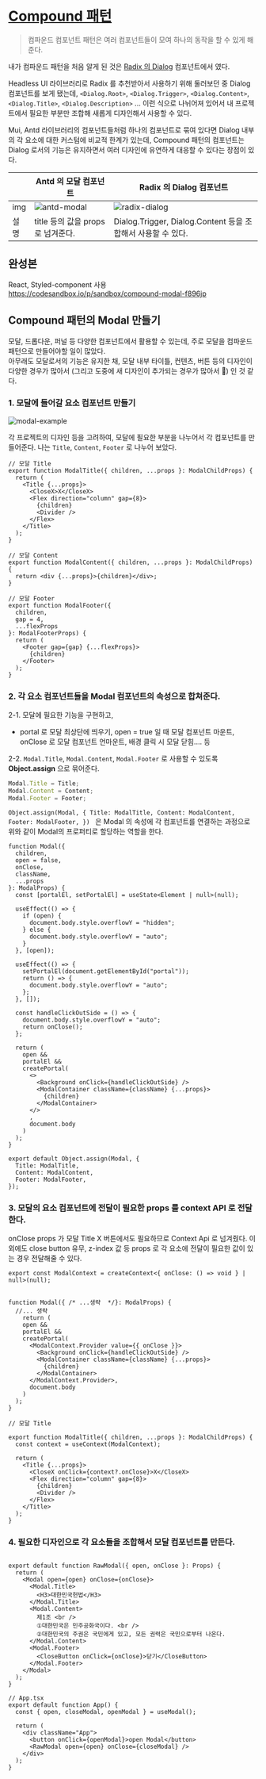 # [Compound 패턴](https://velog.io/@iberis/Compound-패턴)
> 컴파운드 컴포넌트 패턴은 여러 컴포넌트들이 모여 하나의 동작을 할 수 있게 해 준다. 

내가 컴파운드 패턴을 처음 알게 된 것은 [Radix 의 Dialog](https://www.radix-ui.com/themes/docs/components/dialog) 컴포넌트에서 였다.

Headless UI 라이브러리로 Radix 를 추천받아서 사용하기 위해 둘러보던 중 Dialog 컴포넌트를 보게 됐는데, 
`<Dialog.Root>`, `<Dialog.Trigger>`, `<Dialog.Content>`, `<Dialog.Title>`, `<Dialog.Description>` ... 이런 식으로 나뉘어져 있어서 내 프로젝트에서 필요한 부분만 조합해 새롭게 디자인해서 사용할 수 있다.

Mui, Antd 라이브러리의 컴포넌트들처럼 하나의 컴포넌트로 묶여 있다면 Dialog 내부의 각 요소에 대한 커스텀에 비교적 한계가 있는데, Compound 패턴의 컴포넌트는 Dialog 로서의 기능은 유지하면서 여러 디자인에 유연하게 대응할 수 있다는 장점이 있다.

| |Antd 의 모달 컴포넌트 | Radix 의 Dialog 컴포넌트 |
|---|---|---|
|img |![antd-modal](./image/antd-modal.png) |![radix-dialog](./image/radix-dialog.png) |
| 설명 |title 등의 값을 props 로 넘겨준다. |Dialog.Trigger, Dialog.Content 등을 조합해서 사용할 수 있다.|




## 완성본
React, Styled-component 사용
https://codesandbox.io/p/sandbox/compound-modal-f896jp


## Compound 패턴의 Modal 만들기

모달, 드롭다운, 퍼널 등 다양한 컴포넌트에서 활용할 수 있는데, 주로 모달을 컴파운드 패턴으로 만들어야할 일이 많았다.\
아무래도 모달로서의 기능은 유지한 채, 모달 내부 타이틀, 컨텐츠, 버튼 등의 디자인이 다양한 경우가 많아서 (그리고 도중에 새 디자인이 추가되는 경우가 많아서 🫠) 인 것 같다.

### 1. 모달에 들어갈 요소 컴포넌트 만들기

![modal-example](./image/modal-example.png)

각 프로젝트의 디자인 등을 고려하여, 모달에 필요한 부분을 나누어서 각 컴포넌트를 만들어준다.
나는 `Title`, `Content`, `Footer` 로 나누어 보았다.

```tsx
// 모달 Title
export function ModalTitle({ children, ...props }: ModalChildProps) {
  return (
    <Title {...props}>
      <CloseX>X</CloseX>
      <Flex direction="column" gap={8}>
        {children}
        <Divider />
      </Flex>
    </Title>
  );
}

// 모달 Content
export function ModalContent({ children, ...props }: ModalChildProps) {
  return <div {...props}>{children}</div>;
}

// 모달 Footer
export function ModalFooter({
  children,
  gap = 4,
  ...flexProps
}: ModalFooterProps) {
  return (
    <Footer gap={gap} {...flexProps}>
      {children}
    </Footer>
  );
}
```

### 2. 각 요소 컴포넌트들을 Modal 컴포넌트의 속성으로 합쳐준다.

2-1. 모달에 필요한 기능을 구현하고,
- portal 로 모달 최상단에 띄우기, open = true 일 때 모달 컴포넌트 마운트, onClose 로 모달 컴포넌트 언마운트, 배경 클릭 시 모달 닫힘.... 등


2-2. `Modal.Title`, `Modal.Content`, `Modal.Footer` 로 사용할 수 있도록 **Object.assign** 으로 묶어준다.
```js
Modal.Title = Title;
Modal.Content = Content;
Modal.Footer = Footer;
```
`Object.assign(Modal, {
  Title: ModalTitle,
  Content: ModalContent,
  Footer: ModalFooter,
})
` 은 Modal 의 속성에 각 컴포넌트를 연결하는 과정으로 위와 같이 Modal의 프로퍼티로 할당하는 역할을 한다.

```tsx
function Modal({
  children,
  open = false,
  onClose,
  className,
  ...props
}: ModalProps) {
  const [portalEl, setPortalEl] = useState<Element | null>(null);

  useEffect(() => {
    if (open) {
      document.body.style.overflowY = "hidden";
    } else {
      document.body.style.overflowY = "auto";
    }
  }, [open]);

  useEffect(() => {
    setPortalEl(document.getElementById("portal"));
    return () => {
      document.body.style.overflowY = "auto";
    };
  }, []);

  const handleClickOutSide = () => {
    document.body.style.overflowY = "auto";
    return onClose();
  };

  return (
    open &&
    portalEl &&
    createPortal(
      <>
        <Background onClick={handleClickOutSide} />
        <ModalContainer className={className} {...props}>
          {children}
        </ModalContainer>
      </>
      ,
      document.body
    )
  );
}

export default Object.assign(Modal, {
  Title: ModalTitle,
  Content: ModalContent,
  Footer: ModalFooter,
});
```

### 3. 모달의 요소 컴포넌트에 전달이 필요한 props 를 context API 로 전달한다.

onClose props 가 모달 Title X 버튼에서도 필요하므로 Context Api 로 넘겨줬다.
이 외에도 close button 유무, z-index 값 등 props 로 각 요소에 전달이 필요한 값이 있는 경우 전달해줄 수 있다.

```tsx
export const ModalContext = createContext<{ onClose: () => void } | null>(null);


function Modal({ /* ...생략  */}: ModalProps) {
  //... 생략
    return (
    open &&
    portalEl &&
    createPortal(
      <ModalContext.Provider value={{ onClose }}>
        <Background onClick={handleClickOutSide} />
        <ModalContainer className={className} {...props}>
          {children}
        </ModalContainer>
      </ModalContext.Provider>,
      document.body
    )
  );
}

// 모달 Title

export function ModalTitle({ children, ...props }: ModalChildProps) {
  const context = useContext(ModalContext);

  return (
    <Title {...props}>
      <CloseX onClick={context?.onClose}>X</CloseX>
      <Flex direction="column" gap={8}>
        {children}
        <Divider />
      </Flex>
    </Title>
  );
}

```
### 4. 필요한 디자인으로 각 요소들을 조합해서 모달 컴포넌트를 만든다.
```tsx

export default function RawModal({ open, onClose }: Props) {
  return (
    <Modal open={open} onClose={onClose}>
      <Modal.Title>
        <H3>대한민국헌법</H3>
      </Modal.Title>
      <Modal.Content>
        제1조 <br />
        ①대한민국은 민주공화국이다. <br />
        ②대한민국의 주권은 국민에게 있고, 모든 권력은 국민으로부터 나온다.
      </Modal.Content>
      <Modal.Footer>
        <CloseButton onClick={onClose}>닫기</CloseButton>
      </Modal.Footer>
    </Modal>
  );
}

// App.tsx
export default function App() {
  const { open, closeModal, openModal } = useModal();

  return (
    <div className="App">
      <button onClick={openModal}>open Modal</button>
      <RawModal open={open} onClose={closeModal} />
    </div>
  );
}
```

